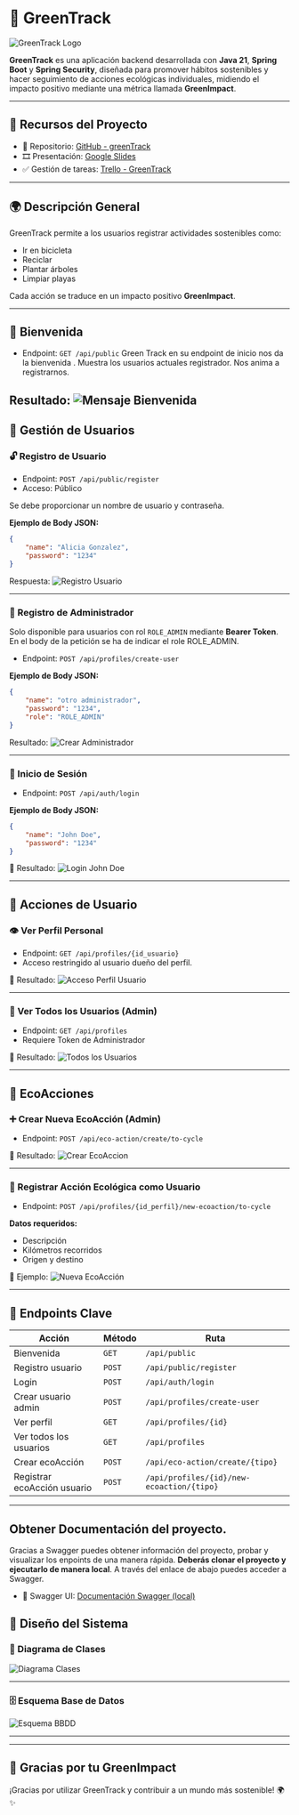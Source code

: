 
# 🌱 GreenTrack

![GreenTrack Logo](src/main/resources/img/GreenTrack.png)

**GreenTrack** es una aplicación backend desarrollada con **Java 21**, **Spring Boot** y **Spring Security**, diseñada para promover hábitos sostenibles y hacer seguimiento de acciones ecológicas individuales, midiendo el impacto positivo mediante una métrica llamada **GreenImpact**.

---

## 📎 Recursos del Proyecto

- 🔗 Repositorio: [GitHub - greenTrack](https://github.com/peterParker79/greenTrack)
- 🎞️ Presentación: [Google Slides](https://docs.google.com/presentation/d/e/2PACX-1vTTOlc0ChFb37zMRA5d2IKInCyXMlOZHsgtCLUjMXOfiO0tNxKbsuPadvBgzkQ8TaCWzH41ctWOcFqE/pub?start=false&loop=false&delayms=3000)
- ✅ Gestión de tareas: [Trello - GreenTrack](https://trello.com/b/R9eF2fVX/greentrack)


---

## 🌍 Descripción General

GreenTrack permite a los usuarios registrar actividades sostenibles como:

- Ir en bicicleta
- Reciclar
- Plantar árboles
- Limpiar playas

Cada acción se traduce en un impacto positivo **GreenImpact**.

---
## 👋 Bienvenida 

- Endpoint: `GET /api/public`
Green Track en su endpoint de inicio nos da la bienvenida .
Muestra los usuarios actuales registrador.
Nos anima a registrarnos.

 Resultado:
![Mensaje Bienvenida](src/main/resources/img/Public_bienvenida.png)
--- 
## 👤 Gestión de Usuarios

### 🔓 Registro de Usuario

- Endpoint: `POST /api/public/register`
- Acceso: Público

Se debe proporcionar un nombre de usuario y contraseña.

**Ejemplo de Body JSON:**
```json
{
    "name": "Alicia Gonzalez",
    "password": "1234"
}
```

 Respuesta:
![Registro Usuario](src/main/resources/img/RegisterUserRoleUser.png)

---

### 🔐 Registro de Administrador

Solo disponible para usuarios con rol `ROLE_ADMIN` mediante **Bearer Token**.
En el body de la petición se ha de indicar el role ROLE_ADMIN.

- Endpoint: `POST /api/profiles/create-user`

**Ejemplo de Body JSON:**
```json
{
    "name": "otro administrador",
    "password": "1234",
    "role": "ROLE_ADMIN"
}
```

 Resultado:
![Crear Administrador](src/main/resources/img/resultadoCrearNuevoAdminsitrador.png)

---

### 🔑 Inicio de Sesión

- Endpoint: `POST /api/auth/login`

**Ejemplo de Body JSON:**
```json
{
    "name": "John Doe",
    "password": "1234"
}
```

📸 Resultado:
![Login John Doe](src/main/resources/img/LoginJohnDoe.png)

---

## 👤 Acciones de Usuario

### 👁️ Ver Perfil Personal

- Endpoint: `GET /api/profiles/{id_usuario}`
- Acceso restringido al usuario dueño del perfil.


📸 Resultado:
![Acceso Perfil Usuario](src/main/resources/img/accesoAperfilUsuarioID.png)

---

### 👥 Ver Todos los Usuarios (Admin)

- Endpoint: `GET /api/profiles`
- Requiere Token de Administrador

📸 Resultado:
![Todos los Usuarios](src/main/resources/img/MostrarTodosUsuario.png)

---

## 🌿 EcoAcciones

### ➕ Crear Nueva EcoAcción (Admin)

- Endpoint: `POST /api/eco-action/create/to-cycle`

📸 Resultado:
![Crear EcoAccion](src/main/resources/img/ecoAccionToCycle.png)

---

### 🚴 Registrar Acción Ecológica como Usuario

- Endpoint: `POST /api/profiles/{id_perfil}/new-ecoaction/to-cycle`

**Datos requeridos:**
- Descripción
- Kilómetros recorridos
- Origen y destino

📸 Ejemplo:
![Nueva EcoAcción](src/main/resources/img/NewEcoActionJohnDoeToCycle.png)

---

## 🏁 Endpoints Clave

| Acción | Método | Ruta |
|-------|--------|------|
| Bienvenida | `GET` | `/api/public` |
| Registro usuario | `POST` | `/api/public/register` |
| Login | `POST` | `/api/auth/login` |
| Crear usuario admin | `POST` | `/api/profiles/create-user` |
| Ver perfil | `GET` | `/api/profiles/{id}` |
| Ver todos los usuarios | `GET` | `/api/profiles` |
| Crear ecoAcción | `POST` | `/api/eco-action/create/{tipo}` |
| Registrar ecoAcción usuario | `POST` | `/api/profiles/{id}/new-ecoaction/{tipo}` |

---
## Obtener Documentación del proyecto.
Gracias a Swagger puedes obtener información del proyecto, probar y visualizar
los enpoints de una manera rápida. **Deberás clonar el proyecto y ejecutarlo
de manera local**. A través del enlace de abajo puedes acceder a Swagger.<br>
- 📘 Swagger UI: [Documentación Swagger (local)](http://localhost:8080/swagger-ui/index.html#)

## 📐 Diseño del Sistema

### 🧩 Diagrama de Clases

![Diagrama Clases](src/main/resources/img/diagramaClases.png)

---

### 🗄️ Esquema Base de Datos

![Esquema BBDD](src/main/resources/img/esquemaBBDD.png)

---



---

## 💚 Gracias por tu GreenImpact
¡Gracias por utilizar GreenTrack y contribuir a un mundo más sostenible! 🌍✨

